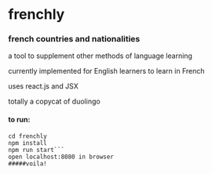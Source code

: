 # frenchly  
### french countries and nationalities  

a tool to supplement other methods of language learning  

currently implemented for English learners to learn in French  

uses react.js and JSX  

totally a copycat of duolingo

#### to run:  

```git clone https://github.com/heatherbooker/frenchly.git  
cd frenchly  
npm install  
npm run start```  
open localhost:8080 in browser
#####voila!